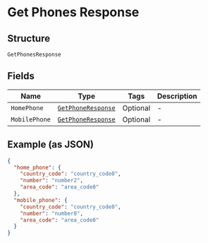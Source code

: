 
# Get Phones Response

## Structure

`GetPhonesResponse`

## Fields

| Name | Type | Tags | Description |
|  --- | --- | --- | --- |
| `HomePhone` | [`GetPhoneResponse`](../../doc/models/get-phone-response.md) | Optional | - |
| `MobilePhone` | [`GetPhoneResponse`](../../doc/models/get-phone-response.md) | Optional | - |

## Example (as JSON)

```json
{
  "home_phone": {
    "country_code": "country_code0",
    "number": "number2",
    "area_code": "area_code0"
  },
  "mobile_phone": {
    "country_code": "country_code0",
    "number": "number8",
    "area_code": "area_code0"
  }
}
```

